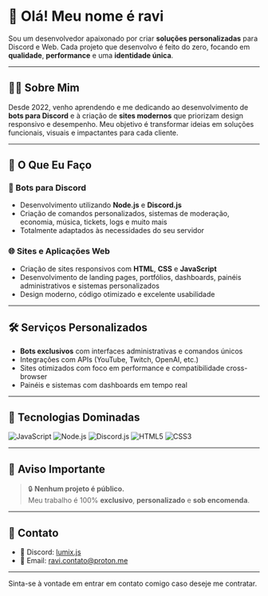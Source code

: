 # 👋 Olá! Meu nome é ravi

Sou um desenvolvedor apaixonado por criar **soluções personalizadas** para Discord e Web. Cada projeto que desenvolvo é feito do zero, focando em **qualidade**, **performance** e uma **identidade única**.

---

## 👨‍💻 Sobre Mim

Desde 2022, venho aprendendo e me dedicando ao desenvolvimento de **bots para Discord** e à criação de **sites modernos** que priorizam design responsivo e desempenho. Meu objetivo é transformar ideias em soluções funcionais, visuais e impactantes para cada cliente.

---

## 🚀 O Que Eu Faço

### 🤖 Bots para Discord

- Desenvolvimento utilizando **Node.js** e **Discord.js**
- Criação de comandos personalizados, sistemas de moderação, economia, música, tickets, logs e muito mais
- Totalmente adaptados às necessidades do seu servidor

### 🌐 Sites e Aplicações Web

- Criação de sites responsivos com **HTML**, **CSS** e **JavaScript**
- Desenvolvimento de landing pages, portfólios, dashboards, painéis administrativos e sistemas personalizados
- Design moderno, código otimizado e excelente usabilidade

---

## 🛠️ Serviços Personalizados

- **Bots exclusivos** com interfaces administrativas e comandos únicos
- Integrações com APIs (YouTube, Twitch, OpenAI, etc.)
- Sites otimizados com foco em performance e compatibilidade cross-browser
- Painéis e sistemas com dashboards em tempo real

---

## 🧠 Tecnologias Dominadas

<p>
  <img src="https://img.shields.io/badge/-JavaScript-F7DF1E?style=flat&logo=javascript&logoColor=black" alt="JavaScript" />
  <img src="https://img.shields.io/badge/-Node.js-339933?style=flat&logo=nodedotjs&logoColor=white" alt="Node.js" />
  <img src="https://img.shields.io/badge/-Discord.js-5865F2?style=flat&logo=discord&logoColor=white" alt="Discord.js" />
  <img src="https://img.shields.io/badge/-HTML5-E34F26?style=flat&logo=html5&logoColor=white" alt="HTML5" />
  <img src="https://img.shields.io/badge/-CSS3-1572B6?style=flat&logo=css3&logoColor=white" alt="CSS3" />
</p>

---

## 📌 Aviso Importante

> 🔒 **Nenhum projeto é público.**  
> Meu trabalho é 100% **exclusivo**, **personalizado** e **sob encomenda**.

---

## 📩 Contato

- 💬 Discord: [lumix.js](https://discord.com/users/1326640990014144534)  
- 📧 Email: ravi.contato@proton.me

---

Sinta-se à vontade em entrar em contato comigo caso deseje me contratar.
